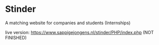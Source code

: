 # Stinder

A matching website for companies and students (Internships)

live version: https://www.sappigejongens.nl/stinder/PHP/index.php (NOT FINISHED)
